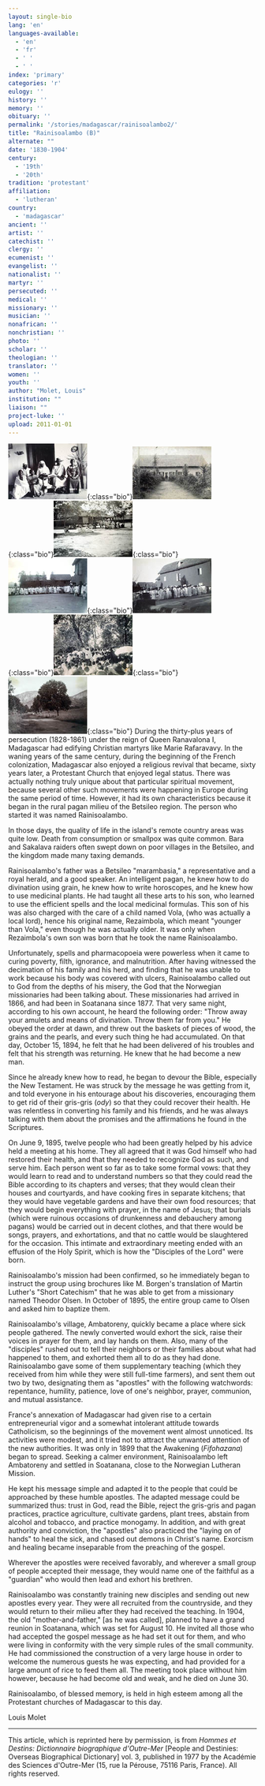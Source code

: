 ```yaml
---
layout: single-bio
lang: 'en'
languages-available:
  - 'en'
  - 'fr'
  - ' '
  - ' '
index: 'primary'
categories: 'r'
eulogy: ''
history: ''
memory: ''
obituary: ''
permalink: '/stories/madagascar/rainisoalambo2/'
title: "Rainisoalambo (B)"
alternate: ""
date: '1830-1904'
century:
  - '19th'
  - '20th'
tradition: 'protestant'
affiliation:
  - 'lutheran'
country:
  - 'madagascar'
ancient: ''
artist: ''
catechist: ''
clergy: ''
ecumenist: ''
evangelist: ''
nationalist: ''
martyr: ''
persecuted: ''
medical: ''
missionary: ''
musician: ''
nonafrican: ''
nonchristian: ''
photo: ''
scholar: ''
theologian: ''
translator: ''
women: ''
youth: ''
author: "Molet, Louis"
institution: ""
liaison: ""
project-luke: ''
upload: 2011-01-01
---
```


![Revival Leaders](/images/bio-pics/madagascar/rainisoalambo2/revival-leaders-small.jpg){:class="bio"}![Mission at Soatanàna](/images/bio-pics/madagascar/rainisoalambo2/mission-Soatanana-small.jpg){:class="bio"}![Meeting at Soatanàna](/images/bio-pics/madagascar/rainisoalambo2/reunion-c1906-small.jpg){:class="bio"}![Meeting at Betsileo](/images/bio-pics/madagascar/rainisoalambo2/reunion2-small.jpg){:class="bio"}![Preparations](/images/bio-pics/madagascar/rainisoalambo2/preparations-c1906-small.jpg){:class="bio"}![Soatanàna crowd](/images/bio-pics/madagascar/rainisoalambo2/foule-Soatanana-c1906-small.jpg){:class="bio"}![Soatanàna](/images/bio-pics/madagascar/rainisoalambo2/Soatanana-small.jpg){:class="bio"} During the thirty-plus years of persecution (1828-1861) under the reign of Queen Ranavalona I, Madagascar had edifying Christian martyrs like Marie Rafaravavy. In the waning years of the same century, during the beginning of the French colonization, Madagascar also enjoyed a religious revival that became, sixty years later, a Protestant Church that enjoyed legal status. There was actually nothing truly unique about that particular spiritual movement, because several other such movements were happening in Europe during the same period of time. However, it had its own characteristics because it began in the rural pagan milieu of the Betsileo region. The person who started it was named Rainisoalambo.

In those days, the quality of life in the island's remote country areas was quite low. Death from consumption or smallpox was quite common. Bara and Sakalava raiders often swept down on poor villages in the Betsileo, and the kingdom made many taxing demands.

Rainisoalambo's father was a Betsileo "marambasia," a representative and a royal herald, and a good speaker. An intelligent pagan, he knew how to do divination using grain, he knew how to write horoscopes, and he knew how to use medicinal plants. He had taught all these arts to his son, who learned to use the efficient spells and the local medicinal formulas. This son of his was also charged with the care of a child named Vola, (who was actually a local lord), hence his original name, Rezaimbola, which meant "younger than Vola," even though he was actually older. It was only when Rezaimbola's own son was born that he took the name Rainisoalambo.

Unfortunately, spells and pharmacopoeia were powerless when it came to curing poverty, filth, ignorance, and malnutrition. After having witnessed the decimation of his family and his herd, and finding that he was unable to work because his body was covered with ulcers, Rainisoalambo called out to God from the depths of his misery, the God that the Norwegian missionaries had been talking about. These missionaries had arrived in 1866, and had been in Soatanana since 1877. That very same night, according to his own account, he heard the following order: "Throw away your amulets and means of divination. Throw them far from you." He obeyed the order at dawn, and threw out the baskets of pieces of wood, the grains and the pearls, and every such thing he had accumulated. On that day, October 15, 1894, he felt that he had been delivered of his troubles and felt that his strength was returning. He knew that he had become a new man.

Since he already knew how to read, he began to devour the Bible, especially the New Testament. He was struck by the message he was getting from it, and told everyone in his entourage about his discoveries, encouraging them to get rid of their gris-gris (*ody*) so that they could recover their health. He was relentless in converting his family and his friends, and he was always talking with them about the promises and the affirmations he found in the Scriptures.

On June 9, 1895, twelve people who had been greatly helped by his advice held a meeting at his home. They all agreed that it was God himself who had restored their health, and that they needed to recognize God as such, and serve him. Each person went so far as to take some formal vows: that they would learn to read and to understand numbers so that they could read the Bible according to its chapters and verses; that they would clean their houses and courtyards, and have cooking fires in separate kitchens; that they would have vegetable gardens and have their own food resources; that they would begin everything with prayer, in the name of Jesus; that burials (which were ruinous occasions of drunkenness and debauchery among pagans) would be carried out in decent clothes, and that there would be songs, prayers, and exhortations, and that no cattle would be slaughtered for the occasion. This intimate and extraordinary meeting ended with an effusion of the Holy Spirit, which is how the "Disciples of the Lord" were born.

Rainisoalambo's mission had been confirmed, so he immediately began to instruct the group using brochures like M. Borgen's translation of Martin Luther's "Short Catechism" that he was able to get from a missionary named Theodor Olsen. In October of 1895, the entire group came to Olsen and asked him to baptize them.

Rainisoalambo's village, Ambatoreny, quickly became a place where sick people gathered. The newly converted would exhort the sick, raise their voices in prayer for them, and lay hands on them. Also, many of the "disciples" rushed out to tell their neighbors or their families about what had happened to them, and exhorted them all to do as they had done. Rainisoalambo gave some of them supplementary teaching (which they received from him while they were still full-time farmers), and sent them out two by two, designating them as "apostles" with the following watchwords: repentance, humility, patience, love of one's neighbor, prayer, communion, and mutual assistance.

France's annexation of Madagascar had given rise to a certain entrepreneurial vigor and a somewhat intolerant attitude towards Catholicism, so the beginnings of the movement went almost unnoticed. Its activities were modest, and it tried not to attract the unwanted attention of the new authorities. It was only in 1899 that the Awakening (*Fifohazana*) began to spread. Seeking a calmer environment, Rainisoalambo left Ambatoreny and settled in Soatanana, close to the Norwegian Lutheran Mission.

He kept his message simple and adapted it to the people that could be approached by these humble apostles. The adapted message could be summarized thus: trust in God, read the Bible, reject the gris-gris and pagan practices, practice agriculture, cultivate gardens, plant trees, abstain from alcohol and tobacco, and practice monogamy. In addition, and with great authority and conviction, the "apostles" also practiced the "laying on of hands" to heal the sick, and chased out demons in Christ's name. Exorcism and healing became inseparable from the preaching of the gospel.

Wherever the apostles were received favorably, and wherever a small group of people accepted their message, they would name one of the faithful as a "guardian" who would then lead and exhort his brethren.

Rainisoalambo was constantly training new disciples and sending out new apostles every year. They were all recruited from the countryside, and they would return to their milieu after they had received the teaching. In 1904, the old "mother-and-father," [as he was called], planned to have a grand reunion in Soatanana, which was set for August 10. He invited all those who had accepted the gospel message as he had set it out for them, and who were living in conformity with the very simple rules of the small community. He had commissioned the construction of a very large house in order to welcome the numerous guests he was expecting, and had provided for a large amount of rice to feed them all. The meeting took place without him however, because he had become old and weak, and he died on June 30.

Rainisoalambo, of blessed memory, is held in high esteem among all the Protestant churches of Madagascar to this day.

Louis Molet

---

This article, which is reprinted here by permission, is from *Hommes et Destins: Dictionnaire biographique d'Outre-Mer* [People and Destinies: Overseas Biographical Dictionary] vol. 3, published in 1977 by the Académie des Sciences d'Outre-Mer (15, rue la Pérouse, 75116 Paris, France). All rights reserved.
